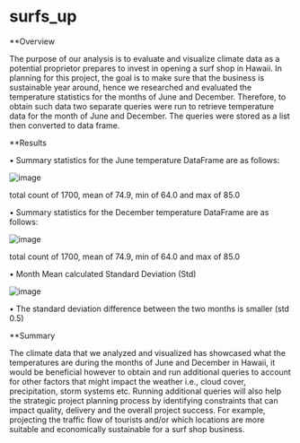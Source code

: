 # surfs_up

**Overview

The purpose of our analysis is to evaluate and visualize climate data as a potential proprietor prepares to invest in opening a surf shop in Hawaii. In planning for this project, the goal is to make sure that the business is sustainable year around, hence we researched and evaluated the temperature statistics for the months of June and December. Therefore, to obtain such data two separate queries were run to retrieve temperature data for the month of June and December. The queries were stored as a list then converted to data frame.

**Results

•	Summary statistics for the June temperature DataFrame are as follows:

![image](https://user-images.githubusercontent.com/89875689/147372066-0d786556-2af7-45a2-86da-c9881641c0d0.png)










total count of 1700, mean of 74.9, min of 64.0 and max of 85.0

 
•	Summary statistics for the December temperature DataFrame are as follows:

![image](https://user-images.githubusercontent.com/89875689/147372073-ee3667cb-a23d-4bb8-81ac-d41909dcb10a.png)









total count of 1700, mean of 74.9, min of 64.0 and max of 85.0

 
• Month	Mean calculated	Standard Deviation (Std)

![image](https://user-images.githubusercontent.com/89875689/147372076-10e2c49d-c523-4aad-a72a-d0aba0b4939f.png)






•	The standard deviation difference between the two months is smaller (std 0.5)

**Summary

The climate data that we analyzed and visualized has showcased what the temperatures are during the months of June and December in Hawaii, it would be beneficial however to obtain and run additional queries to account for other factors that might impact the weather i.e., cloud cover, precipitation, storm systems etc. Running additional queries will also help the strategic project planning process by identifying constraints that can impact quality, delivery and the overall project success. For example, projecting the traffic flow of tourists and/or which locations are more suitable and economically sustainable for a surf shop business.
